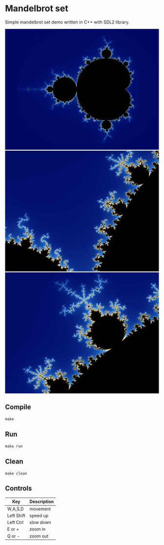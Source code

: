 # Mandelbrot set

Simple mandelbrot set demo written in C++ with SDL2 library.

![Preview Image 1](preview1.jpg)
![Preview Image 2](preview2.jpg)
![Preview Image 3](preview3.jpg)

## Compile
`
make
`

## Run
`
make run
`

## Clean
`
make clean
`

## Controls
| Key        | Description |
| ---------- | ----------- |
| W,A,S,D    | movement    |
| Left Shift | speed up    |
| Left Ctrl  | slow down   |
| E or +     | zoom in     |
| Q or -     | zoom out    |

